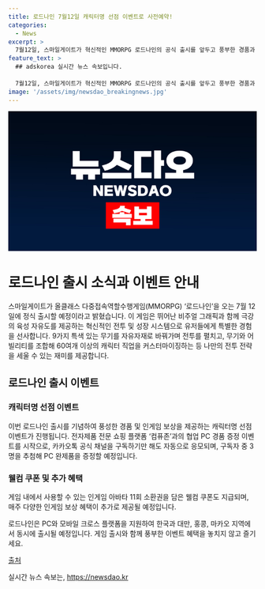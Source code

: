 ```yaml
---
title: 로드나인 7월12일 캐릭터명 선점 이벤트로 사전예약!
categories:
  - News
excerpt: >
  7월12일, 스마일게이트가 혁신적인 MMORPG 로드나인의 공식 출시를 앞두고 풍부한 경품과 보상을 제공하는 이벤트를 시작한다. 이 게임은 뛰어난 비주얼 그래픽과 함께 극강의 육성 자유도를 제공하며, 9가지 특색 있는 무기를 활용하여 전투를 펼치고, 60여개 이상의 캐릭터 직업을 커스터마이징 할 수 있는 등 다채로운 재미를 제공한다. 컴퓨존과의 협업 PC 경품 증정 이벤트와 인게임 보상 혜택이 동시에 제공되며, PC와 모바일 크로스 플랫폼을 지원한다. (150자)
feature_text: >
  ## adskorea 실시간 뉴스 속보입니다.

  7월12일, 스마일게이트가 혁신적인 MMORPG 로드나인의 공식 출시를 앞두고 풍부한 경품과 보상을 제공하는 이벤트를 시작한다. 이 게임은 뛰어난 비주얼 그래픽과 함께 극강의 육성 자유도를 제공하며, 9가지 특색 있는 무기를 활용하여 전투를 펼치고, 60여개 이상의 캐릭터 직업을 커스터마이징 할 수 있는 등 다채로운 재미를 제공한다. 컴퓨존과의 협업 PC 경품 증정 이벤트와 인게임 보상 혜택이 동시에 제공되며, PC와 모바일 크로스 플랫폼을 지원한다. (150자)
image: '/assets/img/newsdao_breakingnews.jpg'
---
```


<p><img src="/assets/img/newsdao_breakingnews.jpg" alt="adskorea 속보" /></p>

<h1>로드나인 출시 소식과 이벤트 안내</h1>

<p>스마일게이트가 올클래스 다중접속역할수행게임(MMORPG) ‘로드나인’을 오는 7월 12일에 정식 출시할 예정이라고 밝혔습니다. 이 게임은 뛰어난 비주얼 그래픽과 함께 극강의 육성 자유도를 제공하는 혁신적인 전투 및 성장 시스템으로 유저들에게 특별한 경험을 선사합니다. 9가지 특색 있는 무기를 자유자재로 바꿔가며 전투를 펼치고, 무기와 어빌리티를 조합해 60여개 이상의 캐릭터 직업을 커스터마이징하는 등 나만의 전투 전략을 세울 수 있는 재미를 제공합니다.</p>

<h2>로드나인 출시 이벤트</h2>

<h3>캐릭터명 선점 이벤트</h3>

<p>이번 로드나인 출시를 기념하여 풍성한 경품 및 인게임 보상을 제공하는 캐릭터명 선점 이벤트가 진행됩니다. 전자제품 전문 쇼핑 플랫폼 ‘컴퓨존’과의 협업 PC 경품 증정 이벤트를 시작으로, 카카오톡 공식 채널을 구독하기만 해도 자동으로 응모되며, 구독자 중 3명을 추첨해 PC 완제품을 증정할 예정입니다.</p>

<h3>웰컴 쿠폰 및 추가 혜택</h3>

<p>게임 내에서 사용할 수 있는 인게임 아바타 11회 소환권을 담은 웰컴 쿠폰도 지급되며, 매주 다양한 인게임 보상 혜택이 추가로 제공될 예정입니다.</p>

<p>로드나인은 PC와 모바일 크로스 플랫폼을 지원하여 한국과 대만, 홍콩, 마카오 지역에서 동시에 출시될 예정입니다. 게임 출시와 함께 풍부한 이벤트 혜택을 놓치지 않고 즐기세요.</p>

<p data-ke-size="size16"><a href="https://sports.news.naver.com/news.nhn?oid=442&aid=0000146084">출처</a></p>
실시간 뉴스 속보는, <a href="https://newsdao.kr" rel="dofollow">https://newsdao.kr</a>


